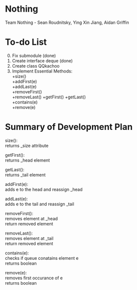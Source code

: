 # Nothing  

Team Nothing - Sean Roudnitsky, Ying Xin Jiang, Aidan Griffin  
  
# To-do List  
0. Fix submodule  (done)
1. Create interface deque (done)
2. Create class QQkachoo
3. Implement Essential Methods:  
+size()  
+addFirst(e)  
+addLast(e)  
+removeFirst()  
+removeLast()
+getFirst()	
+getLast()  
+contains(e)  
+remove(e)  

# Summary of Development Plan
size():  
  returns _size attribute  
  
getFirst():  
  returns _head element  
  
getLast():  
  returns _tail element  
  
addFirst(e):  
  adds e to the head and reassign _head  
  
addLast(e):   
  adds e to the tail and reassign _tail  
 
removeFirst():  
  removes element at _head   
  return removed element

removeLast():  
  removes element at _tail  
  return removed element
  
contains(e):  
  checks if queue conatains element e  
  returns boolean
   
remove(e):  
  removes first occurance of e  
  returns boolean
